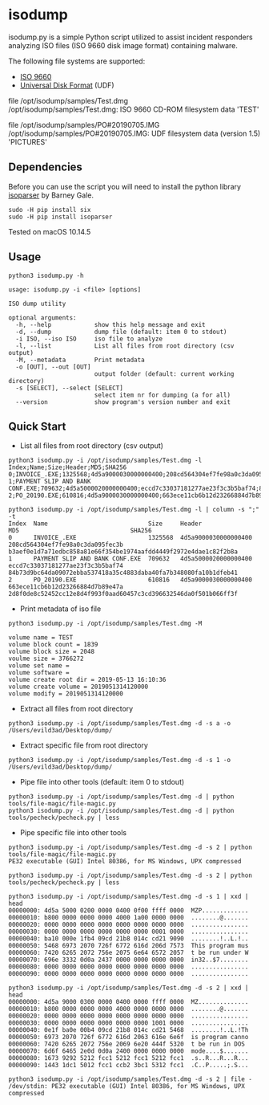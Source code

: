 # isodump

isodump.py is a simple Python script utilized to assist incident responders analyzing ISO files (ISO 9660 disk image format) containing malware.

The following file systems are supported:

* [ISO 9660](https://en.wikipedia.org/wiki/ISO_9660)
* [Universal Disk Format](https://en.wikipedia.org/wiki/Universal_Disk_Format) (UDF)

file /opt/isodump/samples/Test.dmg<br />
/opt/isodump/samples/Test.dmg: ISO 9660 CD-ROM filesystem data 'TEST'<br />

file /opt/isodump/samples/PO#20190705.IMG<br />
/opt/isodump/samples/PO#20190705.IMG: UDF filesystem data (version 1.5) 'PICTURES'<br />

## Dependencies

Before you can use the script you will need to install the python library [isoparser](https://github.com/barneygale/isoparser) by Barney Gale.

```
sudo -H pip install six
sudo -H pip install isoparser
```

Tested on macOS 10.14.5

## Usage
```
python3 isodump.py -h

usage: isodump.py -i <file> [options]

ISO dump utility

optional arguments:
  -h, --help            show this help message and exit
  -d, --dump            dump file (default: item 0 to stdout)
  -i ISO, --iso ISO     iso file to analyze
  -l, --list            List all files from root directory (csv output)
  -M, --metadata        Print metadata
  -o [OUT], --out [OUT]
                        output folder (default: current working directory)
  -s [SELECT], --select [SELECT]
                        select item nr for dumping (a for all)
  --version             show program's version number and exit
```

## Quick Start

* List all files from root directory (csv output)
```
python3 isodump.py -i /opt/isodump/samples/Test.dmg -l
Index;Name;Size;Header;MD5;SHA256
0;INVOICE_.EXE;1325568;4d5a9000030000000400;208cd564304ef7fe98a0c3da095fec3b;b3aef0e1d7a71edbc858a81e66f354be1974aafdd4449f2972e4dae1c82f2b8a
1;PAYMENT SLIP AND BANK CONF.EXE;709632;4d5a5000020000000400;eccd7c33037181277ae23f3c3b5baf74;84b73d9bc64da09072ebba537418a35c4883daba40fa7b348080fa10b1dfeb41
2;PO_20190.EXE;610816;4d5a9000030000000400;663ece11cb6b12d23266884d7b89e47a;2d8f0de8c52452cc12e8d4f993f0aad60457c3cd396632546da0f501b066ff3f

python3 isodump.py -i /opt/isodump/samples/Test.dmg -l | column -s ";" -t
Index  Name                            Size     Header                MD5                               SHA256
0      INVOICE_.EXE                    1325568  4d5a9000030000000400  208cd564304ef7fe98a0c3da095fec3b  b3aef0e1d7a71edbc858a81e66f354be1974aafdd4449f2972e4dae1c82f2b8a
1      PAYMENT SLIP AND BANK CONF.EXE  709632   4d5a5000020000000400  eccd7c33037181277ae23f3c3b5baf74  84b73d9bc64da09072ebba537418a35c4883daba40fa7b348080fa10b1dfeb41
2      PO_20190.EXE                    610816   4d5a9000030000000400  663ece11cb6b12d23266884d7b89e47a  2d8f0de8c52452cc12e8d4f993f0aad60457c3cd396632546da0f501b066ff3f
```

* Print metadata of iso file

```
python3 isodump.py -i /opt/isodump/samples/Test.dmg -M

volume name = TEST
volume block count = 1839
volume block size = 2048
voulme size = 3766272
volume set name = 
volume software = 
volume create root dir = 2019-05-13 16:10:36
volume create volume = 2019051314120000
volume modify = 2019051314120000
```

* Extract all files from root directory
```
python3 isodump.py -i /opt/isodump/samples/Test.dmg -d -s a -o /Users/evild3ad/Desktop/dump/
```

* Extract specific file from root directory

```
python3 isodump.py -i /opt/isodump/samples/Test.dmg -d -s 1 -o /Users/evild3ad/Desktop/dump/

```
* Pipe file into other tools (default: item 0 to stdout)

```
python3 isodump.py -i /opt/isodump/samples/Test.dmg -d | python tools/file-magic/file-magic.py
python3 isodump.py -i /opt/isodump/samples/Test.dmg -d | python tools/pecheck/pecheck.py | less
```

* Pipe specific file into other tools

```
python3 isodump.py -i /opt/isodump/samples/Test.dmg -d -s 2 | python tools/file-magic/file-magic.py
PE32 executable (GUI) Intel 80386, for MS Windows, UPX compressed

python3 isodump.py -i /opt/isodump/samples/Test.dmg -d -s 2 | python tools/pecheck/pecheck.py | less

python3 isodump.py -i /opt/isodump/samples/Test.dmg -d -s 1 | xxd | head
00000000: 4d5a 5000 0200 0000 0400 0f00 ffff 0000  MZP.............
00000010: b800 0000 0000 0000 4000 1a00 0000 0000  ........@.......
00000020: 0000 0000 0000 0000 0000 0000 0000 0000  ................
00000030: 0000 0000 0000 0000 0000 0000 0001 0000  ................
00000040: ba10 000e 1fb4 09cd 21b8 014c cd21 9090  ........!..L.!..
00000050: 5468 6973 2070 726f 6772 616d 206d 7573  This program mus
00000060: 7420 6265 2072 756e 2075 6e64 6572 2057  t be run under W
00000070: 696e 3332 0d0a 2437 0000 0000 0000 0000  in32..$7........
00000080: 0000 0000 0000 0000 0000 0000 0000 0000  ................
00000090: 0000 0000 0000 0000 0000 0000 0000 0000  ................

python3 isodump.py -i /opt/isodump/samples/Test.dmg -d -s 2 | xxd | head
00000000: 4d5a 9000 0300 0000 0400 0000 ffff 0000  MZ..............
00000010: b800 0000 0000 0000 4000 0000 0000 0000  ........@.......
00000020: 0000 0000 0000 0000 0000 0000 0000 0000  ................
00000030: 0000 0000 0000 0000 0000 0000 1001 0000  ................
00000040: 0e1f ba0e 00b4 09cd 21b8 014c cd21 5468  ........!..L.!Th
00000050: 6973 2070 726f 6772 616d 2063 616e 6e6f  is program canno
00000060: 7420 6265 2072 756e 2069 6e20 444f 5320  t be run in DOS 
00000070: 6d6f 6465 2e0d 0d0a 2400 0000 0000 0000  mode....$.......
00000080: 1673 9292 5212 fcc1 5212 fcc1 5212 fcc1  .s..R...R...R...
00000090: 1443 1dc1 5012 fcc1 ccb2 3bc1 5312 fcc1  .C..P.....;.S...

python3 isodump.py -i /opt/isodump/samples/Test.dmg -d -s 2 | file -
/dev/stdin: PE32 executable (GUI) Intel 80386, for MS Windows, UPX compressed
```
